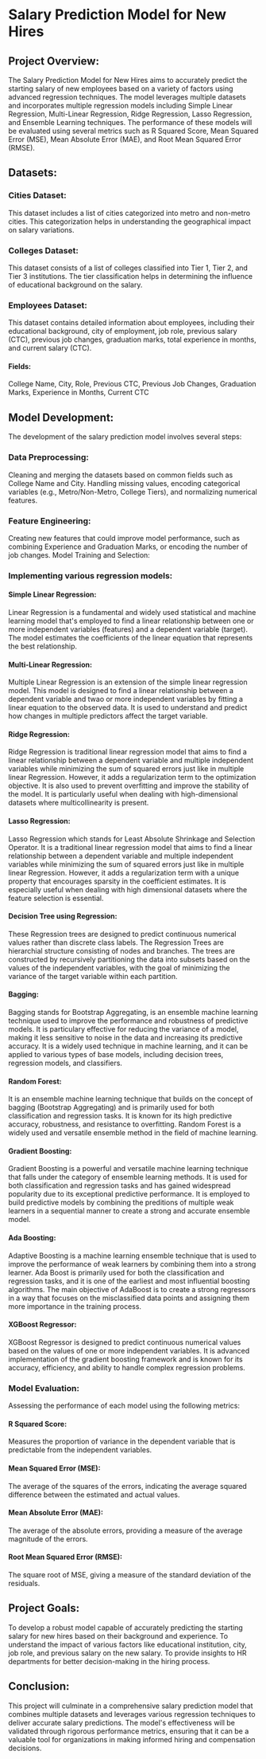 # Salary Prediction Model for New Hires

## Project Overview:
The Salary Prediction Model for New Hires aims to accurately predict the starting salary of new employees based on a variety of factors using advanced regression techniques. The model leverages multiple datasets and incorporates multiple regression models including Simple Linear Regression, Multi-Linear Regression, Ridge Regression, Lasso Regression, and Ensemble Learning techniques. The performance of these models will be evaluated using several metrics such as R Squared Score, Mean Squared Error (MSE), Mean Absolute Error (MAE), and Root Mean Squared Error (RMSE).

## Datasets:

### Cities Dataset:
This dataset includes a list of cities categorized into metro and non-metro cities. This categorization helps in understanding the geographical impact on salary variations.

### Colleges Dataset:
This dataset consists of a list of colleges classified into Tier 1, Tier 2, and Tier 3 institutions. The tier classification helps in determining the influence of educational background on the salary.

### Employees Dataset:
This dataset contains detailed information about employees, including their educational background, city of employment, job role, previous salary (CTC), previous job changes, graduation marks, total experience in months, and current salary (CTC).

#### Fields:
College Name, 
City, 
Role, 
Previous CTC, 
Previous Job Changes, 
Graduation Marks, 
Experience in Months, 
Current CTC


## Model Development:
The development of the salary prediction model involves several steps:

### Data Preprocessing:
Cleaning and merging the datasets based on common fields such as College Name and City.
Handling missing values, encoding categorical variables (e.g., Metro/Non-Metro, College Tiers), and normalizing numerical features.

### Feature Engineering:
Creating new features that could improve model performance, such as combining Experience and Graduation Marks, or encoding the number of job changes.
Model Training and Selection:

### Implementing various regression models:

#### Simple Linear Regression: 
Linear Regression is a fundamental and widely used statistical and machine learning model that's employed to find a linear relationship between one or more independent variables (features) and a dependent variable (target). The model estimates the coefficients of the linear equation that represents the best relationship.

#### Multi-Linear Regression: 
Multiple Linear Regression is an extension of the simple linear regression model. This model is designed to find a linear relationship between a dependent variable and twao or more independent variables by fitting a linear equation to the observed data. It is used to understand and predict how changes in multiple predictors affect the target variable.

#### Ridge Regression: 
Ridge Regression is traditional linear regression model that aims to find a linear relationship between a dependent variable and multiple independent variables while minimizing the sum of squared errors just like in multiple linear Regression. However, it adds a regularization term to the optimization objective. It is also used to prevent overfitting and improve the stability of the model. It is particularly useful when dealing with high-dimensional datasets where multicollinearity is present.

#### Lasso Regression: 
Lasso Regression which stands for Least Absolute Shrinkage and Selection Operator. It is a traditional linear regression model that aims to find a linear relationship between a dependent variable and multiple independent variables while minimizing the sum of squared errors just like in multiple linear Regression. However, it adds a regularization term with a unique property that encourages sparsity in the coefficient estimates. It is especially useful when dealing with high dimensional datasets where the feature selection is essential.

#### Decision Tree using Regression: 
These Regression trees are designed to predict continuous numerical values rather than discrete class labels. The Regression Trees are hierarchial structure consisting of nodes and branches. The trees are constructed by recursively partitioning the data into subsets based on the values of the independent variables, with the goal of minimizing the variance of the target variable within each partition.

#### Bagging:
Bagging stands for Bootstrap Aggregating, is an ensemble machine learning technique used to improve the performance and robustness of predictive models. It is particulary effective for reducing the variance of a model, making it less sensitive to noise in the data and increasing its predictive accuracy. It is a widely used technique in machine learning, and it can be applied to various types of base models, including decision trees, regression models, and classifiers.

#### Random Forest:
It is an ensemble machine learning technique that builds on the concept of bagging (Bootstrap Aggregating) and is primarily used for both classification and regression tasks. It is known for its high predictive accuracy, robustness, and resistance to overfitting. Random Forest is a widely used and versatile ensemble method in the field of machine learning.

#### Gradient Boosting:
Gradient Boosting is a powerful and versatile machine learning technique that falls under the category of ensemble learning methods. It is used for both classification and regression tasks and has gained widespread popularity due to its exceptional predictive performance. It is employed to build predictive models by combining the preditions of multiple weak learners in a sequential manner to create a strong and accurate ensemble model.

#### Ada Boosting:
Adaptive Boosting is a machine learning ensemble technique that is used to improve the performance of weak learners by combining them into a strong learner. Ada Boost is primarily used for both the classification and regression tasks, and it is one of the earliest and most influential boosting algorithms. The main objective of AdaBoost is to create a strong regressors in a way that focuses on the misclassified data points and assigning them more importance in the training process.

#### XGBoost Regressor:
XGBoost Regressor is designed to predict continuous numerical values based on the values of one or more independent variables. It is advanced implementation of the gradient boosting framework and is known for its accuracy, efficiency, and ability to handle complex regression problems.

### Model Evaluation:
Assessing the performance of each model using the following metrics:
#### R Squared Score: 
Measures the proportion of variance in the dependent variable that is predictable from the independent variables.
#### Mean Squared Error (MSE): 
The average of the squares of the errors, indicating the average squared difference between the estimated and actual values.
#### Mean Absolute Error (MAE): 
The average of the absolute errors, providing a measure of the average magnitude of the errors.
#### Root Mean Squared Error (RMSE): 
The square root of MSE, giving a measure of the standard deviation of the residuals.


## Project Goals:

To develop a robust model capable of accurately predicting the starting salary for new hires based on their background and experience.
To understand the impact of various factors like educational institution, city, job role, and previous salary on the new salary.
To provide insights to HR departments for better decision-making in the hiring process.

## Conclusion:
This project will culminate in a comprehensive salary prediction model that combines multiple datasets and leverages various regression techniques to deliver accurate salary predictions. The model's effectiveness will be validated through rigorous performance metrics, ensuring that it can be a valuable tool for organizations in making informed hiring and compensation decisions.
